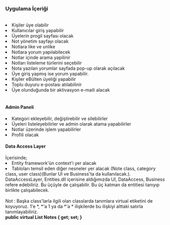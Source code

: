 <h3>Uygulama İçeriği</h3></br>

<li>Kişiler üye olabilir </li>
<li>Kullanıcılar giriş yapabilir </li>
<li>Üyelerin progil sayfası olacak </li>
<li>Not yönetim sayfayı olacak </li>
<li>Notlara like ve unlike </li>
<li>Notlara yorum yapılabilecek</li>
<li>Notlar içinde arama yapilinir </li>
<li>Notları listeleme türlerini seçebilir </li>
<li>Nota yazılan yorumlar sayfada pop-up olarak açılacak </li>
<li>Üye giriş yapmış ise yorum yapabilir.</li>
<li>Kişiler eBülten üyeliği yapabilir </li>
<li> Toplu duyuru e-postası atılabilinir</li>
<li>Üye olunduğunda bir aktivasyon e-maili alacak </li></br>
<h4>Admin Paneli </h4>
<li>Kategori ekleyebilir, değiştirebilir ve silebilirler </li>
<li>Üyeleri listeleyebilirler ve admin olarak atama yapabilirler </li>
<li>Notlar üzerinde işlem yapabilirler</li>
<li>Profili olacak </li>
<h4>Data Access Layer</h4>
İçerisinde;</br>
<li>Entity framework'ün context'i yer alacak</li>
<li>Tabloları temsil eden diğer nesneler yer alacak (Note class, category class, user class)(Bunlar UI ve Business'ta da kullanılacak.). </li>
DataAccessLayer, Entities.dll içerisine aldığımızda UI, DataAccess, Business refere edebiliriz. Bu üçüyle de çalışabilir. Bu üç katman da entitiesi tanıyıp birlikte çalışabilecek. </br></br>
 Not : Başka class'larla ilgili olan classlarda tanımlara virtual etiketini de koyuyoruz. 1'e *, *'a 1 ya da *'a * ilişkilerde bu ilişkiyi alttaki satırla tanımlayabiliriz.</br>
 <strong>public virtual List<EvernoteNote> Notes { get; set; } </strong> </br></br>
 
